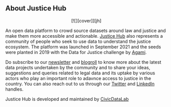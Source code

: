 ## About Justice Hub

<p align="center">
[![][cover]][jh]
</p>

An open data platform to crowd source datasets around law and justice and make them more accessible and actionable. [Justice Hub][jh] also represents a community of people who seek to use data to understand the justice ecosystem. The platform was launched in September 2021 and the seeds were planted in 2019 with the Data for Justice challenge by [Agami][agami].

Do subscribe to our [newsletter][substack] and [blogroll][medium] to know more about the latest data projects undertaken by the community and to share your ideas, suggestions and queries related to legal data and its uptake by various actors who play an important role to adavnce access to justice in the country. You can also reach out to us through our [Twitter][tw] and [LinkedIn][li] handles. 

Justice Hub is developed and maintained by [CivicDataLab][cdl]

[jh]: https://justicehub.in/
[substack]: https://dataforjustice.substack.com/
[agami]: https://agami.in/
[cdl]: https://civicdatalab.in/
[tw]: https://twitter.com/JusticeHubIndia
[li]: https://in.linkedin.com/company/justice-hub-india
[medium]: https://medium.com/civicdatalab/tagged/law
[cover]: jh-banner.jpeg